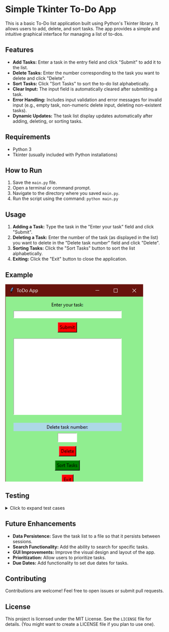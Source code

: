 # Simple Tkinter To-Do App

This is a basic To-Do list application built using Python's Tkinter library. It allows users to add, delete, and sort tasks.  The app provides a simple and intuitive graphical interface for managing a list of to-dos.

## Features

* **Add Tasks:** Enter a task in the entry field and click "Submit" to add it to the list.
* **Delete Tasks:** Enter the number corresponding to the task you want to delete and click "Delete".
* **Sort Tasks:** Click "Sort Tasks" to sort the to-do list alphabetically.
* **Clear Input:** The input field is automatically cleared after submitting a task.
* **Error Handling:** Includes input validation and error messages for invalid input (e.g., empty task, non-numeric delete input, deleting non-existent tasks).
* **Dynamic Updates:** The task list display updates automatically after adding, deleting, or sorting tasks.


## Requirements

* Python 3
* Tkinter (usually included with Python installations)

## How to Run

1. Save the `main.py` file.
2. Open a terminal or command prompt.
3. Navigate to the directory where you saved `main.py`.
4. Run the script using the command: `python main.py`


## Usage

1. **Adding a Task:** Type the task in the "Enter your task" field and click "Submit".
2. **Deleting a Task:**  Enter the number of the task (as displayed in the list) you want to delete in the "Delete task number" field and click "Delete".
3. **Sorting Tasks:** Click the "Sort Tasks" button to sort the list alphabetically.
4. **Exiting:** Click the "Exit" button to close the application.

## Example

![To-Do App Screenshot](screenshot1.png)

## Testing

<details>
<summary>Click to expand test cases</summary>
# To-Do App Test Cases

This document outlines the test cases for the To-Do app, covering different functionalities and scenarios.

## Phase 1: Adding Tasks

* **Test Case 1: Add Simple Tasks:**
    * Input: "Buy groceries", "Call mom", "Finish report", "Walk the dog"
    * Expected Result: Tasks are added to the list and displayed correctly.
    * Screenshot: ![Adding Tasks](ScreenShots/ss2.png)  

* **Test Case 2: Add Empty Task:**
    * Input: (Empty input field), click "Submit"
    * Expected Result: "Input Error" message box appears.
    * Screenshot: ![Add Empty Task Error](ScreenShots/ss2_2.png) 

## Phase 2: Sorting Tasks

* **Test Case 1: Sort with Existing Tasks:**
    * Input: Click "Sort Tasks" with the tasks from Phase 1.
    * Expected Result: Tasks are sorted alphabetically ("Buy groceries", "Call mom", "Finish report", "Walk the dog").
    * Screenshot: 
    Before ![UnSorted Tasks](ScreenShots/ss3_1.png) 
    After ![Sorted Tasks](ScreenShots/ss3_2.png)

* **Test Case 2: Sort with New Task Affecting Order:**
    * Input: Add "Attend meeting", then click "Sort Tasks".
    * Expected Result: "Attend meeting" appears at the beginning of the sorted list.

* **Test Case 3: Sort Empty List:**
    * Input: Click "Sort Tasks" with an empty task list.
    * Expected Result: "Info" message box appears saying "No tasks to sort."
    * Screenshot: ![Sort Empty List Info](ScreenShots/ss3_4.png) 

## Phase 3: Deleting Tasks

* **Test Case 1: Delete Middle Task:**
    * Input: Enter the number of a middle task (e.g., "2" if there are 4 tasks) in the "Delete task number" field, click "Delete".
    * Expected Result: The specified task is removed, and the remaining tasks renumber.

* **Test Case 2: Delete First Task:**
    * Input: Enter "1" in the "Delete task number" field, click "Delete".
    * Expected Result: The first task is removed.

* **Test Case 3: Delete Last Task:**
    * Input: Enter the number of the last task, click "Delete".
    * Expected Result: The last task is removed.

* **Test Case 4: Delete with Empty Input:**
    * Input: Leave "Delete task number" field empty, click "Delete".
    * Expected Result: "Input Error" message box with "Please enter a valid number."
    * Screenshot: ![Delete Empty Input Error](ScreenShots/ss4_2.png) 
    Result ![Delete Empty Input Error](ScreenShots/ss4_4.png)

* **Test Case 5: Delete with Non-Numeric Input:**
    * Input: Enter "abc" in "Delete task number", click "Delete".
    * Expected Result: "Input Error" message box with "Please enter a valid number."  *(Same screenshot as Test Case 4 could be used)*

* **Test Case 6: Delete with Number Too High:**
    * Input: Enter a number greater than the number of tasks, click "Delete".
    * Expected Result: "Input Error" message box with "Invalid task number."

* **Test Case 7: Delete with Number Too Low (0 or negative):**
    * Input: Enter "0" or "-1", click "Delete".
    * Expected Result: "Input Error" message box with "Invalid task number."

* **Test Case 8: Delete from Empty List:**
    * Input: Click "Delete" with an empty task list.
    * Expected Result: "Error" message box with "No tasks to delete."
    * Screenshot: ![Delete Empty List Error](ScreenShots/ss5_1.png) 
    Result ![Delete Empty List Error](ScreenShots/ss5_2.png)


## Phase 4: Exit Functionality

* **Test Case 1: Exit Application:**
    * Input: Click "Exit".
    * Expected Result: The application closes cleanly.


</details>

## Future Enhancements

* **Data Persistence:** Save the task list to a file so that it persists between sessions.
* **Search Functionality:** Add the ability to search for specific tasks.
* **GUI Improvements:**  Improve the visual design and layout of the app.
* **Prioritization:** Allow users to prioritize tasks.
* **Due Dates:**  Add functionality to set due dates for tasks.


## Contributing

Contributions are welcome! Feel free to open issues or submit pull requests.

## License

This project is licensed under the MIT License. See the `LICENSE` file for details. (You might want to create a LICENSE file if you plan to use one).